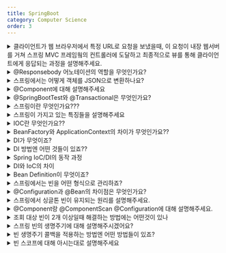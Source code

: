 ```yaml
---
title: SpringBoot
category: Computer Science
order: 3
---
```


<details markdown = "1">
<summary>클라이언트가 웹 브라우저에서 특정 URL로 요청을 보냈을때, 이 요청이 내장 웹서버를 거쳐 스프링 MVC 프레임웤의 컨트롤러에 도달하고 최종적으로 뷰를 통해 클라이언트에게 응답되는 과정을 설명해주세요.</summary>
<br>
클라이언트가 웹 브라우저에서 특정 URL로 요청을 보내면, 이 요청은 내장 웹 서버를 통해 스프링 애플리케이션에 도달합니다.<br>
내장 웹 서버는 이 요청을 분석하고, 해당 URL과 매핑된 컨트롤러의 메서드를 호출합니다.<br>
이때 메서드는 스프링 프레임워크가 생성한 Model 객체를 인자로 받아, 필요한 데이터를 Model에 저장합니다.<br>
이때 Model 객체는 컨트롤러와 뷰 사이에서 데이터를 주고받는 매개체의 역할을 합니다.<br>
메서드가 뷰의 이름을 문자열로 반환하면, ViewResolver는 기본 설정 디렉토리에서 반환된 문자열에 해당하는 파일을 찾습니다.<br>
<br>
찾아진 뷰 파일은 템플릿 엔진에 의해 렌더링 되며, 이 과정에서 Model객체에 저장된 데이터를 사용하여 동적인 웹 페이지를 생성합니다.<br>
최종적으로 생성된 웹 페이지는 클라이언트에게 응답으로 전달되어, 웹 브라우저에 표시됩니다.<br>
</details>

<details markdown = "1">
<summary>@Responsebody 어노테이션의 역할을 무엇인가요?</summary>
<br>
@ResponseBody 어노테이션은 컨트롤러의 메서드가 반환하는 결과를 HTTP 응답 본문에 직접 작성하는데 사용합니다.<br>
일반적으로 이 어노테이션은 JSON 형태의 데이터를 반환하는 Restful 웹 서비스에서 사용합니다.<br>
<br>
참고 - 이 애너테이션이 없다면 뷰 리졸버한테 던져줌
</details>

<details markdown = "1">
<summary>스프링에서는 어떻게 객체를 JSON으로 변환하나요?</summary>
<br>
스프링에서는 HttpMessageConverter를 사용하여 객체를 JSON으로 변환합니다. 컨트롤러에서 반환한 객체가 있다면, 기본 정책은 이 객체를 JSON으로 변환하여 HTTP 응답 본문에 작성하는 것입니다.<br>
이때 클라이언트의 HTTP Accept 헤더와 서버의 컨트롤러 반환 타입 정보 둘을 조합해서 HttpMessageConverter가 선택됩니다.<br>
<br>
참고 - 단순 문자면 StringConverter가 동작하고 객체인 경우엔 jsonConverter가 동작
</details>

<details markdown = "1">
<summary>@Component에 대해 설명해주세요</summary>
<br>
해당 클래스가 Spring Bean임을 나타내는 어노테이션입니다. 이 클래스는 Spring의 컴포넌트 스캐너에 의해 자동으로 감지되고, ApplicationContext에 등록됩니다.<br>
</details>

<details markdown = "1">
<summary>@SpringBootTest와 @Transactional은 무엇인가요?</summary>
<br>
전자는 스프링 컨테이너와 테스트를 함께 실행하기 위한 어노테이션으로 통합 테스트시 주로 사용<br>
후자 어노테이션 사용시 테스트 시작 전에 트랜잭션을 시작하고, 테스트 완료 후에 항상 롤백을 진행하는 어노테이션<br>
이는 데이터 조회가 아니라, 데이터 저장 및 변경시에 필요함!!!!<br>
</details>

<details markdown = "1">
<summary>스프링이란 무엇인가요???</summary>
<br>
스프링은 엔터프라이즈용 자바 애플리케이션 개발을 편하게 할 수 있게 해주는 오픈소스 애플리케이션 프레임워크입니다.<br>
<br>
참고 - 스프링이 등장하기 이전에는 EJB(Enterprise Java Bean)이라는 기술이 주로 사용되었고 이 또한 이전 기술의 단점을 보완하기 위해 등장하였습니다.<br>
하지만 여전히 불필요하게 복잡한 코드를 작성해야 했고, 이에 따라 많은 개발자들이 불필요한 코드를 걷어내고 어떻게 코드의 복잡성을 줄일지 고민한 결과 탄생하였습니다.<br>
<br>
참고 - 프레임워크란, 어떠한 목적을 쉽게 달성할 수 있도록 해당 목적과 관련된 코드의 뼈대를 미리 만들어 둔것<br>
</details>

<details markdown = "1">
<summary>스프링이 가지고 있는 특징들을 설명해주세요</summary>
<br>
스프링의 가장 큰 특징은 POJO를 지향한다는 것입니다. 여기서 POJO(Plain Object Java Object)란 순수 자바, 즉 java 및 java 스펙에 정의된 기술만 사용한다는 의미입니다.<br>
예를들어 외부 라이브러리를 import해서 라이브러리 메서드를 사용하고 있다는 객체가 있다고 가정해보겠습니다.<br>
이 객체는 순수 Java외의 외부 기술을 사용하므로, POJO가 아닙니다. 이때 이 객체가 사용하고 있는 기술이 Deprecated가 되거나, 개선된 신기술이 등장하여 기존 기술과 관련된 코드를 모드 고쳐야 한다면<br>
해당 기술을 사용하고 있는 모든 객체들의 코드를 전부 바꿔주어야만 합니다.<br>
반면 POJO는 순수 자바를 사용하여 만든 객체이기에 특정 기술이나 환경에 종속되지 않아, 보다 유연하게 변화와 확장에 대처할 수 있습니다.<br>
이러한 POJO 프로그래밍을 위해 스프링이 지원하는 기술이 IOC/DI, AOP,PSA 등이 있습니다.<br>
<br>
애플리케이션 개발 시 구현해야 할 기능들은 크게 공통 관심 사항(모든 핵심 사항에 공통으로 적용되는 관심 사항)과 핵심 관심 사항(애플리케이션의 핵심 기능과 관련된 관심사항)으로 분류됩니다.<br>
이때 AOP란 애플리케이션 전반에 걸쳐 적용되는 공통 관심사항을 핵심 관심 사항인 비즈니스 로직으로부터 분리해 내는 것을 뜻합니다.<br>
ex) 핵심 사항 예시 : 배달앱 기준 메뉴 등록 주문, 주문 변경 등, 공통 관심 사항 예시 : 로깅이나 보안과 관련된 기능을 공통적으로 적용<br>
<br>
PSA(Portable Service Abstraction , 일관된 서비스 추상화)는 특정 기술에 종속되지 않도록 서비스를 추상화하여 일관된 방식으로 사용될 수 있도록 한것을 뜻합니다.<br>
<br>
ex) PSA 예시<br>
예를들어 스프링 데이터 JPA를 사용하면 특정 데이터베이스 기술에 종속되지 않는 코드를 작성할 수 있고, 이는 다른 DB로 마이그레이션이 필요할때 유용합니다. <br>
어떤 DB를 사용하든 간에 JPA 스펙을 준수하는 DB로 마이그레이션을 하면, 대부분의 코드를 변경하지 않고도 DB를 변경할 수 있습니다.<br>
또는<br>
예를들어 MySQL을 사용하여 개발을 완료했는데 다른 디비로 바꿔야 한다면 기존의 코드를 전부 지우고 새로 작성하거나, 두 디비의 간에 사용방법이 다른 코드를 찾아서 일일히 수정해야 할 수도있습니다.<br>
하지만 스프링은 데이터베이스 접근하는 방법을 규정한 인터페이스인 JDBC를 제공해 주기에 동일한 사용방법을 유지한채로 디비를 바꿀수 있습니다.<br>
각 DB를 만든 회사들은 자신의 DB에 접근하는 드라이버를 JAVA 코드의 형태로 배포하는데, 이 드라이버에 해당하는 Java 코드의 클래스가 JDBC를 구현합니다.<br>
따라서 JDBC를 기반으로 하여 DB접근 코드를 작성해두면, 이후에 DB를 바꿔도 기존에 작성한 DB 접근 로직을 그대로 사용할 수 있습니다.<br>
</details>

<details markdown = "1">
<summary>IOC란 무엇인가요??</summary>
<br>
IOC란 프로그램의 제어 흐름을 코드 내에서(개발자) 직접 제어한 것이 아니라 외부에서 관리하는 것을 의미합니다.<br>
스프링 애플리케이션에서는 빈의 생성과 의존관계 설정 등의 작업을 애플리케이션 코드 대신 스프링 컨테이너가 담당하고 있습니다.<br>
이를 스프링 컨테이너가 코드 대신 오브젝트에 대한 제어권을 가지고 있다고 해서 IOC 컨테이너라고도 부릅니다.<br>
<br>
꼬리질문- IOC 컨테이너란 무엇인가요?<br>
스프링 애플리케이션에서는 객체의 생성과 관계 설정, 사용, 제거 등의 작업을 애플리케이션 코드 대신 스프링 컨테이너가 담당하는데, 이를 IOC 컨테이너라고 합니다.<br>
<br>
IOC 컨테이너 장점은 스프링 애플리케이션의 객체(빈)을 IOC 컨테이너가 관리해줌으로써 개발자의 부담이 줄고 비즈니스 로직에 집중할 수 있다는 장점이 있습니다.<br>
<br>
스프링 컨테이너는 빈들을 인스턴스 형식으로 관리함, 즉 한번 생성 후 여러 클라이언트가 하나의 같은 객체 인스턴스를 공유함<br>
따라서 상태를 유지하게 끔 설계하면 안됨. restful이 아닌 stateless로 설계해야 함<br>
특정 클라이언트에 의존적인 필드나, 특정 클라이언트가 값을 변경할 수 있는 필드가 존재하면 안됨<br>
</details>

<details markdown = "1">
<summary>BeanFactory와 ApplicationContext의 차이가 무엇인가요??</summary>
<br>
빈 팩토리는 스프링 컨테이너의 최상위 인터페이스로 스프링 빈을 관리하고 조회하는 역할을 담당하고 있습니다.<br>
애플리케이션 컨텍스트는 빈 팩토리의 기능을 모두 상속받아 제공할 뿐 아니라, 국제화 기능이나, 환경 변수(로컬,개발,운영등을 구분해서 처리) 등의 추가 부가 기능을 제공합니다.<br>
</details>

<details markdown = "1">
<summary>DI가 무엇이죠?</summary>
<br>
DI란 객체의 의존관계를 객체 내부가 아닌 외부에서 주입해주는 것입니다.<br>
이를 통해 각 객체가 가지는 역할에만 집중하도록 하고, 변경 사항이 생겼을때 유연하게 대처할 수 있게 됩니다.<br>
<br>
꼬리질문 - DI이해를 위해 예시를 들어주시겠어요??<br>
예를들어 버거 레시피라는 하나의 인터페이스가 있고 그 구현체로 일반버거 레시피, 치즈 버거 레시피가 있다고 가정해보겠습니다.<br>
이때 버거 요리사라는 클래스가 있고 현재 이 버거 요리사는 구현체인 일반버거 레시피에 의존하고 있다고 해보겠습니다.<br>
근데 만약 일반버거 레시피가 아닌 치즈 버거 레시피를 사용하려면 클라이언트인 버거 요리사 클래스의 코드를 수정해야 합니다.<br>
하지만, 만약 버거 요리사 클래스가 구체적인 일반 버거 레시피 대신에 버거 레시피라는 인터페이스에 의존하게 된다면, 버거 레시피를 구현하는 어떤 객체라도 요리사 클래스는 그것을 사용할 수 있습니다. 이 경우, 요리사 클래스가 사용할 레시피를 바꾸고 싶을 때에는 그저 외부에서 다른 타입의 레시피 객체(예: 치즈 버거 레시피)를 요리사 클래스에 주입하면 됩니다. 이렇게 되면 요리사 클래스 코드 자체는 그대로 두고 외부에서 주입하는 객체만 바꿔서 요리사의 동작을 변경할 수 있게 됩니다<br>
<br>
꼬리질문 - DI의 장점은 무엇이죠?<br>
DI를 사용하여 구현을 했다면, 주입받는 대상이 변하더라도 해당 클래스 자체를 수정할 일이 없거나 줄어들기에 의존성이 줄어듭니다.<br>
따라서 서로 결합도가 낮아지기에, 각 구성요소를 독립적으로 개발하고 테스트하는데 유리합니다.<br>
그리고 코드에서 직접적으로 객체를 생성하거나 관리할 필요가 없으므로 코드가 더 간결해 집니다.<br>
그러나 DI는 주로 런타임에 의존성을 주입하기에 컴파일 시점에 발생하는 오류를 잡아내기 어렵습니다(수정자나 필드의 경우)<br>
</details>

<details markdown = "1">
<summary>DI 방법엔 어떤 것들이 있죠??</summary>
생성자 주입 방식은 객체가 생성될때 생성자를 통해서 의존성이 주입되는 방법입니다. 이 방식은 주입받을 의존성이 변하지 않아야 할때 주로 사용됩니다.<br>
생성 시점에 의존성을 주입(new로 생성시 생성자 호출)받기에 final 키워드를 사용할 수 있어 불변성을 보장합니다.<br>
<br>
세터 주입 방식은 주입받을 의존성이 실행 중에 변경될 수 있는 경우에 주로 사용됩니다. 생성 후에도 의존성을 변경할 수 있으므로 유연성이 있습니다.<br>
필드 주입은 @Autowired를 통해 클래스의 필드에 직접 의존성이 주입하는 방식입니다.<br>
<br>
꼬리질문 1 - 필드 주입에 장단점이 무엇이죠??<br>
필드 주입시 코드가 간단해 진다는 장점이 있지만, Solid 원칙 중 단일 책임 원칙을 위반할 수 있고, final 키워드를 사용할 수 없어 불변성이 보장되지 않고, 객체가 변할 수 있습니다.<br>
또한 Unit Test가 어렵습니다.<br>
필드 주입 방식을 사용하면 필드가 변경될 수 있어 해당 클래스가 필드의 상태 관리 책임을 가지게 됩니다.<br>
즉 핵심 비즈니스 로직에 집중하는 것 외에도 필드의 상태를 체크하고 관리하는 부가적인 책임을 가져야 하는 것입니다.<br>
또한 필드 주입방식에서는 객체를 먼저 생성하고, 이후에 필드에 값을 주입하는 과정을 거치기 때문에 final 필드에 값을 주입할 수 없습니다.<br>
final의 경우엔 선언과 동시에 초기화하거나, 생성자에서 초기화하는 것만 허용하기 때문입니다.<br>
<br>
꼬리질문 2 - 수정자 주입의 장단점은 무엇이죠?<br>
객체의 생명 주기 중에 의존성을 변경할 수 있고, 의존성이 생성시점에 필요하지 않은 경우 선택적으로 일부 의존성만 주입할 수 있다는 장점을 가집니다.<br>
하지만 수정자 주입 방식시 의존성이 변경될 수 있어, 의존성의 상태를 체크해야 하는 부가적인 책임을 지닐수 있어 SRP에 위배됩니다.<br>
또한 선택적인 의존성을 사용할 수 있기에 필수적이지 않은 의존성을 주입하지 않고도 객체를 생성할 수 있지만, 이렇게 선택적 의존성이 주입되지 않았을때, 해당 의존성을 사용하는 메서드가 호출되면 NPE가 발생할 수 있습니다.<br>
<br>
(객체 생성 이후에 별도의 setter 메서드를 호출하여 필요한 의존성을 주입합니다.따라서 final 키워드 사용 불가)
<br>
꼬리질문 - 생성자 주입을 사용해야 하는 이유는?<br>
생성자 주입 방법 사용시 객체가 생성되는 지점에 의존성을 생성자 인자로 주입받기에, 필드에 final 키워드를 사용할 수 있어 불변성을 보장할 수 있습니다.<br>
또한 생성자 주입을 사용하면 순환참조를 컴파일 시점에 확인할 수 있습니다.<br>
즉 클래스 생성과 동시에 의존성이 주입되어야 해서, 생성자 호출 시점에 모든 의존성이 주입되어야 하므로 만약 순환참조가 발생한다면 애플리케이션이 실행되지 않습니다.(컴파일 시점에 에러잡음)<br>
(반면 필드 주입이나 수정자 주입은 객체가 생성된 후에 의존성 주입이 일어나므로 ㅇ런타임에 이를 알 수 있따)<br>
그리고 생성자 주입 사용시 테스트 코드 작성 또한 용이합니다.<br>
만약 테스트를 하고자 하는 클래스에 필드 주입이나 수정자 주입으로 빈이 주입되어 있으면 Mockito를 이용해 목킹후 테스트를 진행해야합니다.<br>
하지만 생성자 주입의 경우엔 단순히 원하는 객체를 생성한 후 생성자에 넣어주는 방식으로도 진행이 가능합니다.<br>
<br>
(DI Container 없이 직접 의존성 주입 가능)<br>
꼬리질문 - 순환 참조가 무엇이고 언제 발생하는가?<br>
순환 참조란 서로 다른 여러 빈들이 서로를 참조하고 있음을 의미한다. 필드 주입이나 수정자 주입은 객체 생성 후 비즈니스 로직 상에서 순환 참조가 일어나기 때문에 컴파일 단계에서 순환 참조를 잡아낼 수 없다. 반면에 생성자 주입을 사용하면 스프링 컨테이너가 빈을 생성하는 시점에 순환 참조를 확인하기 때문에 컴파일 단계에서 순환 참조를 잡아낼 수 있다<br>
</details>

<details markdown = "1">
<summary>Spring IoC/DI의 동작 과정</summary>
<br>
먼저, 개발자는 각각의 컴포넌트(빈)와 이들 사이의 의존성에 대한 설정 정보를 XML, Annotation, Java Configuration 등을 통해 정의합니다.

이 설정 정보를 바탕으로 Spring IoC 컨테이너는 빈의 생명주기를 관리하고, 필요한 경우 의존성을 주입합니다.

컨테이너가 구동되면 개발자는 컨테이너로부터 필요한 빈을 가져와 사용합니다. 이때, 개발자는 빈의 생성과 소멸, 그리고 의존성에 대해 걱정할 필요가 없습니다.<br>
</details>

<details markdown = "1">
<summary>DI와 IoC의 차이</summary>
<br>
**IoC(Inversion of Control)**는 더 넓은 개념으로, 제어 흐름의 주도권이 사용자(개발자)에서 프레임워크나 컨테이너로 이동한 것을 말합니다.<br>
**DI(Dependency Injection)**는 IoC의 한 형태로, 객체 간의 의존성을 프레임워크나 컨테이너가 주입해주는 것을 말합니다<br>
그러나 이 둘은 서로 독립적인 개념이며 DI가 반드시 IoC를 요구하는 것은 아닙니다. DI를 구현하는 방법은 여러가지가 있고 그 중 IoC 컨테이너를 사용하는 것이 하나의 방법일 뿐입니다. IoC 컨테이너 없이도 DI는 구현이 가능합니다. 예를 들어, 개발자가 직접 코드 내에서 객체를 생성하고 의존성을 주입하는 방식도 가능합니다. 이런 방식은 IoC의 개념을 적용하지 않지만, 의존성 주입(DI)을 구현하는 것입니다.<br>
IoC는 제어의 역전에 초점을 둔다면, DI는 객체간의 의존성을 어떻게 관리할 것인지에 초점을 두는 것이라고 말할 수 있습니다.<br>
</details>

<details markdown = "1">
<summary>Bean Definition이 무엇이죠?</summary>
<br>
BeanDefinition은 BeanFactoryPostProcessor가 읽을 수 있는 형태로 Bean 설정 메타데이터를 정의하는 인터페이스입니다.<br>
Bean Definition은 Bean의 클래스 이름, Bean이 생성되는 방법, Bean 사이의 의존성, Bean의 범위(scope) 등을 정의합니다<br>
<br>
스프링 컨테이너는 다양한 형식(ex: 자바 코드, XML, Groovy)의 설정 정보를 받아드릴 수 있게 유연하게 설계되어있습니다.
그렇다면 스프링은 어떻게 이런 다양한 설정 형식을 지원하는 것일까요??? 이 중심에는 BeanDefinition이라는 인터페이스가 있습니다.<br>
</details>

<details markdown = "1">
<summary>스프링에서는 빈을 어떤 형식으로 관리하죠?</summary>
<br>
스프링에서는 빈을 싱글톤 형태로 관리합니다. 즉 스프링 컨테이너에서 생성된 빈은 기본적으로 싱글톤 스코프를 가지고, 같은 타입의 빈을 요청하면 항상 같은 인스턴스를 반환합니다.<br>
이렇게 싱글턴 형태로 빈을 관리하면 메모리 사용량을 줄일 수 있고, 이미 생성된 빈을 재사용할 수 있어서 효율적입니다.<br>
<br>
원래 스프링이 적용되어있지 않는 순수한 DI 컨테이너의 경우, 요청이 올때마다 객체를 새로 생성하였습니다.
즉 고객 트래픽이 초당 100이 나오면 초당 최소 100개의 객체가 생성되고 소멸되는 것이죠(메모리 낭비)

이를 해결하려면 해당 객체가 딱 1개만 생성되고, 공유하도록 설계하면 됩니다(싱글톤 적용).

싱글톤 패턴이란 클래스의 인스턴스가 딱 1개만 생성되는 것을 보장하는 디자인 패턴입니다. 이는 객체 인스턴스를 2개 이상 생성하지 못하도록 막기 위해 private 생성자를 사용해서 외부에서 임의로 new 키워드를 사용하지 못하도록 막습니다.<br>

</details>

<details markdown = "1">
<summary>@Configuration과 @Bean의 차이점은 무엇인가요?</summary>
<br>
@Configuration은 해당 클래스가 빈 설정을 담당하는 클래스임을 스프링에 알려줍니다. 스프링은 이 클래스를 통해 빈을 생성하고 의존성을 주입합니다. 반면, @Bean은 해당 메서드가 빈을 생성하는 책임을 가지며, 이 메서드가 반환하는 객체를 스프링 빈으로 등록하게 됩니다. 이때 @Configuration이 붙은 클래스 내부의 @Bean 메서드는 항상 동일한 인스턴스를 반환하도록 보장하며, 이를 통해 스프링의 싱글톤 빈이 유지되게 합니다.<br>
</details>

<details markdown = "1">
<summary>스프링에서 싱글톤 빈이 유지되는 원리를 설명해주세요.</summary>
<br>
스프링에서는 @Configuration이 붙은 클래스에 대해 CGLIB 바이트코드 조작 라이브러리를 사용하여 클래스를 상속받은 임의의 다른 클래스를 만듭니다<br>
이 임의의 클래스는 싱글톤 빈이 유지되도록 도와주는 역할을 합니다.<br>
<br>
참고 - 바이트 코드 조작이란<br>
Java의 경우, JVM이 이해할 수 있는 바이트코드 형태로 컴파일이 되는데, 이렇게 컴파일된 바이트코드를 조작하여 새로운 클래스를 생성하거나 기존 클래스의 기능을 변경하는 것을 말합니다. <br>
</details>

<details markdown = "1">
<summary>@Component랑 @ComponentScan @Configuration에 대해 설명해주세요.</summary>
<br>
@Component는 해당 클래스가 Spring에서 관리되는 빈임을 나타냅니다.<br>
이 어노이션이 달린 클래스는 Spring 시작 시 빈으로 등록되고, 필요할때 Spring에 의해 자동으로 주입될 수 있습니다.<br>
<br>
@ComponentScan은 Spring에서 @Component나 이로부터 파생된 어노테이션,@Service,@Repository,@Controller, @Configuration와 같은 어노테이션이 붙은 클래스를 찾아 Bean으로 등록하도록 지시하는 어노테이션입니다.<br>
이를 통해 개발자는 직접 빈으로 등록하지 않아도, Spring이 애플리케이션의 구성 요소를 자동으로 찾아내고 관리하도록 할 수 있습니다.<br>
<br>
@configuration은 해당 클래스가 Spring의 설정 클래스임을 나타내는 어노테이션입니다.<br>
이러한 어노테이션이 붙은 클래스 안의 Bean 어노테이션이 붙은 메서드들은 각각 하나의 빈 객체를 생성하고 초기화하는 역할을 합니다.<br>
또한 Configuration이 붙은 클래스는 스프링에 의해 CGLIB Proxy로 처리되므로, 같은 설정 클래스 내부에서 Bean 어노테이션이 붙은 메서드를 호출하면 항상 같은 인스턴스를 반환합니다.<br>
</details>

<details markdown = "1">
<summary>조회 대상 빈이 2개 이상일때 해결하는 방법에는 어떤것이 있나</summary>
<br>
@Qualifier 어노테이션을 통해 추가 구분자를 붙여주거나, @Primary 어노테이션을 통해 우선순위를 정해줌으로서 해결할 수 있습니다.<br>
<br>
꼬리질문 - 만약 동적으로 빈을 선택해야 할경우엔 어떻게 하나?<br>
Map을 사용해서 해결 가능!<br>
예를들어 문자열과 그에 대응하는 클래스를 넣어둠<br>
</details>

<details markdown = "1">
<summary>스프링 빈의 생명주기에 대해 설명해주시겠어요?</summary>
<br>
스프링 애플리케이션의 실행은 스프링 IoC(Inversion of Control) 컨테이너의 생성으로 시작됩니다. 이 컨테이너는 Bean Definition에 정의된 대로 각 Bean 객체를 인스턴스화합니다.<br>
Bean이 인스턴스화 된 후에는, IoC 컨테이너는 Bean Definition에 명시된 의존관계를 참조하여 의존성을 주입합니다.<br>
<br>
모든 의존성 주입이 완료되면, 해당 Bean이 InitializingBean 인터페이스를 구현하고 있거나, 커스텀 초기화 메서드가 @Bean 어노테이션에 지정되었거나, @PostConstruct 어노테이션이 붙은 메서드가 있다면, 이들은 초기화 콜백 메서드로 작동하여 호출됩니다.<br>
이 단계가 완료되면, 애플리케이션은 필요에 따라 IoC 컨테이너에서 Bean을 요청하여 사용하게 됩니다.<br>
<br>
컨테이너가 종료되는 시점에, IoC 컨테이너는 Bean의 생명주기를 관리하는 과정으로서, 소멸 전 콜백 메서드를 호출합니다. 이 때는 DisposableBean 인터페이스의 destroy() 메서드, @PreDestroy 어노테이션이 붙은 메서드, 또는 @Bean 어노테이션에 지정한 사용자 정의 소멸 메서드가 호출됩니다.<br>
이 단계에서 Bean은 자원 해제, 네트워크 연결 종료 등 소멸과정에 필요한 동작을 수행합니다. 이후, IoC 컨테이너 자체가 종료되며 이 과정에서 Singleton 범위의 모든 Bean들이 소멸됩니다.<br>
</details>

<details markdown = "1">
<summary>빈 생명주기 콜백을 적용하는 방법엔 어떤 방법들이 있죠?</summary>
<br>
InitalizingBean, Disposable Bean과 같은 인터페이스를 구현하거나, Bean 어노테이션 설정 정보에 초기화 메서드, 종료 메서드를 지정하거나, <br>
@PostConstruct, @PreDestroy 애노테이션을 지정함으로서 콜백을 적용할 수 있습니다.<br>
<br>
꼬리질문 - 각 방법의 특징 간단히<br>
인터페이스 방식은 프링 전용 인터페이스에 의존하게 되며, 초기화와 소멸 메서드의 이름을 변경할 수 없고, 외부 라이브러리에 적용할 수 없다는 단점이 있습니다. 이는 초기 스프링에서 사용되던 방식으로, 현재는 권장하지 않습니다.<br>
Bean 어노테이션 설정 정보에서 적용하는 방법은 메서드 이름을 자유롭게 지정할 수 있고, 스프링에 의존하지 않습니다. 설정 정보를 활용하므로 코드를 수정할 수 없는 외부 라이브러리에서도 적용할 수 있습니다<br>
@PostConstruct, @PreDestroy 어노테이션 사용 방식은 최신 스프링에서 가장 권장하는 방법으로, 어노테이션 하나를 붙이는 것으로 편리하게 콜백을 지정할 수 있습니다<br>
 이 어노테이션들은 JSR-250이라는 자바 표준을 준수한 것으로, 스프링이 아닌 다른 컨테이너에서도 동작합니다. 다만, 외부 라이브러리에 적용할 수 없다는 단점이 있습니다. 이때는 @Bean의 기능을 활용하는 것이 좋습니다.<br>
</details>

<details markdown = "1">
<summary>빈 스코프에 대해 아시는대로 설명해주세요</summary>
<br>
빈 스코프는 빈이 존재할 수 있는 범위를 나타내는 개념입니다.<br>
싱글톤 스코프의 경우 기본 스코프로, 스프링 컨테이너의 시작과 종료까지 유지되는 가장 넓은 범위의 스코프입니다.<br>
프로토타입 스코프의 경우, 스프링 컨테이너가 빈의 생성과 주입까지만 관여하고 더는 관리하지 않는 매우 짧은 범위의 스코프입니다.<br>
이러한 프로토타입 스코프의 빈을 요청하게 되면, 스프링은 매 요청마다 항상 새로운 프로토타입의 빈을 생성해서 반환합니다.(개발자가 관리할 책임을 가짐)<br>
웹 관련 스코프에는 Request와 Session 스코프가 있습니다.<br>
Request 스코프는 HTTP 요청이 하나 들어오고 나갈때 까지 유지되는 스코프로, 각각의 HTTP 요청마다 별도의 빈 인스턴스가 생성되고, 관리됩니다.<br>
Session 스코프는 웹 세션이 생성되고 종료될떄 까지 유지되는 스코프로 HTTP Session과 동일한 생명주기를 가지는 스코프입니다.<br>
<br>
참고<br>
프로토타입 빈과 싱글 톤 함께 사용시 프로토타입 빈이 매번 새로 생성되게 할려면 Provider를 사용함.<br>
Provider는 지정한 빈을 컨테이너에서 대신 찾아주는 역할을 함<br>
리퀘스트 스코프로 로그남길때 Provider를 통해 해결 가능(프록시를 통해서도 가능).<br>
이는 리소스를 효율적으로 사용하고, 동시에 여러 요청이 들어오더라도 각 요청마다 독립적인 빈을 사용할 수 있도록 해줍니다<br>
웹 세션이란 웹 서버에서 사용자가 브라우저를 통해 웹 서버에 접속할 때부터 브라우저를 닫거나 로그아웃하여 접속을 종료할 때까지 유지되는 사용자의 상태를 의미합니다. 웹이 기본적으로 상태를 유지하지 않는(stateless) 특성을 가지고 있는데, 이 상태를 유지하기 위해 사용하는 것이 세션입니다.<br>
<br>
세션은 서버에 생성되어 서버 내부에 저장되고, 일정 시간동안 같은 사용자(정확히는 브라우저)로부터 들어오는 요청을 하나의 상태로 보고 유지하게 됩니다. 사용자가 로그인을 하면 해당 사용자의 세션 정보가 서버에 생성되고, 그 세션 정보와 연결되는 세션 ID가 사용자의 웹 브라우저 쿠키로 발급됩니다. 이후 사용자가 웹 서버에 접근할 때마다 이 세션 ID가 함께 전송되어 사용자를 식별하게 됩니다. 이렇게 함으로써, 로그인 정보, 사용자의 이전 작업 내역 등을 유지할 수 있습니다.<br>
세션의 관리(생성, 삭제 등)는 서버의 책임이며, 세션의 유효 시간이 지나거나 사용자가 로그아웃을 하면 세션이 종료되게 됩니다. 이렇게 세션을 사용하여 사용자의 상태 정보를 유지함으로써 사용자 별로 개인화된 서비스를 제공하는 것이 가능해집니다.<br>
</details>